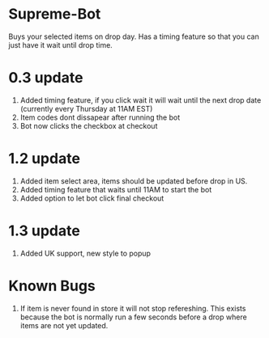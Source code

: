 # Supreme-Bot

  Buys your selected items on drop day. Has a timing feature so that you can just have it wait until drop time.
  
# 0.3 update
  1. Added timing feature, if you click wait it will wait until the next drop date (currently every Thursday at 11AM EST)
  2. Item codes dont dissapear after running the bot
  3. Bot now clicks the checkbox at checkout
# 1.2 update
  1. Added item select area, items should be updated before drop in US.
  2. Added timing feature that waits until 11AM to start the bot
  3. Added option to let bot click final checkout
# 1.3 update
  1. Added UK support, new style to popup
# Known Bugs
  1. If item is never found in store it will not stop refereshing. This exists because the bot is normally run a few seconds before a drop where items are not yet updated. 
